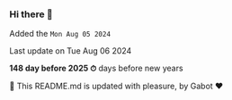 ### Hi there 👋

Added the `Mon Aug 05 2024`

Last update on Tue Aug 06 2024

**148 day before 2025 ⏱** days before new years

🤖 This README.md is updated with pleasure, by Gabot ❤️
